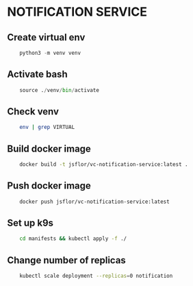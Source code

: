 # NOTIFICATION SERVICE

## Create virtual env

```python
    python3 -m venv venv
```

## Activate bash

```python
    source ./venv/bin/activate
```

## Check venv

```bash
    env | grep VIRTUAL
```

## Build docker image

```bash
    docker build -t jsflor/vc-notification-service:latest .
```

## Push docker image

```bash
    docker push jsflor/vc-notification-service:latest
```

## Set up k9s

```bash
    cd manifests && kubectl apply -f ./
```

## Change number of replicas

```bash
    kubectl scale deployment --replicas=0 notification 
```
